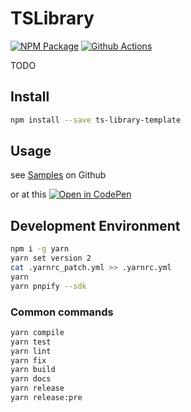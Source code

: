 # TSLibrary

[![NPM Package][npm-image]][npm-url] [![Github Actions][github-actions-image]][github-actions-url]

TODO

## Install

```sh
npm install --save ts-library-template
```

## Usage

see [Samples](https://github.com/sgratzl/ts-library-template/tree/master/samples) on Github

or at this [![Open in CodePen][codepen]](https://codepen.io/sgratzl/pen/TODO)

## Development Environment

```sh
npm i -g yarn
yarn set version 2
cat .yarnrc_patch.yml >> .yarnrc.yml
yarn
yarn pnpify --sdk
```

### Common commands

```sh
yarn compile
yarn test
yarn lint
yarn fix
yarn build
yarn docs
yarn release
yarn release:pre
```

[npm-image]: https://badge.fury.io/js/ts-library-template.svg
[npm-url]: https://npmjs.org/package/sgratzl/ts-library-template
[github-actions-image]: https://github.com/sgratzl/ts-library-template/workflows/ci/badge.svg
[github-actions-url]: https://github.com/sgratzl/ts-library-template/actions
[codepen]: https://img.shields.io/badge/CodePen-open-blue?logo=codepen
